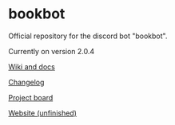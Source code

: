 # bookbot
Official repository for the discord bot "bookbot".

Currently on version 2.0.4

[Wiki and docs](https://github.com/MCUniversity/bookbot/wiki)

[Changelog](https://github.com/MCUniversity/bookbot/wiki/Changelog)

[Project board](https://github.com/MCUniversity/bookbot/projects/1)

[Website (unfinished)](https://mcuniversity.github.io/bookbot/)

